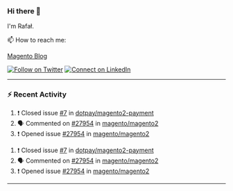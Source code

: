 ### Hi there 👋

I'm Rafał. 

📫 How to reach me:

[Magento Blog](https://www.empisoft.com/)

[![Follow on Twitter](https://img.shields.io/badge/--twitter?label=Twitter&logo=Twitter&style=social)](https://twitter.com/rafalkos) [![Connect on LinkedIn](https://img.shields.io/badge/--linkedin?label=LinkedIn&logo=LinkedIn&style=social)](https://www.linkedin.com/in/rafal-kos)

---

### :zap: Recent Activity

<!--START_SECTION:activity-->
1. ❗️ Closed issue [#7](https://github.com//dotpay/magento2-payment/issues/7) in [dotpay/magento2-payment](https://github.com//dotpay/magento2-payment)
2. 🗣 Commented on [#27954](https://github.com//magento/magento2/issues/27954) in [magento/magento2](https://github.com//magento/magento2)
3. ❗️ Opened issue [#27954](https://github.com//magento/magento2/issues/27954) in [magento/magento2](https://github.com//magento/magento2)
<!--END_SECTION:activity-->
1. ❗️ Closed issue [#7](https://github.com//dotpay/magento2-payment/issues/7) in [dotpay/magento2-payment](https://github.com//dotpay/magento2-payment)
2. 🗣 Commented on [#27954](https://github.com//magento/magento2/issues/27954) in [magento/magento2](https://github.com//magento/magento2)
3. ❗️ Opened issue [#27954](https://github.com//magento/magento2/issues/27954) in [magento/magento2](https://github.com//magento/magento2)
---
